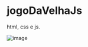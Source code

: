 # jogoDaVelhaJs

html, css e js.

![image](https://user-images.githubusercontent.com/52809806/161972860-27ba1ab8-bd7b-4193-9e15-5939f08703bf.png)

